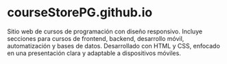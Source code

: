 # courseStorePG.github.io
Sitio web de cursos de programación con diseño responsivo. Incluye secciones para cursos de frontend, backend, desarrollo móvil, automatización y bases de datos. Desarrollado con HTML y CSS, enfocado en una presentación clara y adaptable a dispositivos móviles.
